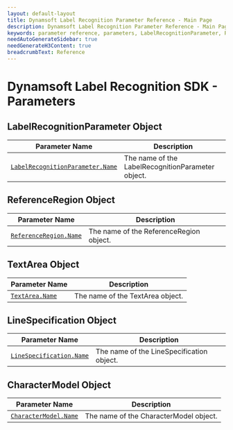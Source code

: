 ```yaml
---
layout: default-layout
title: Dynamsoft Label Recognition Parameter Reference - Main Page
description: Dynamsoft Label Recognition Parameter Reference - Main Page
keywords: parameter reference, parameters, LabelRecognitionParameter, ReferenceRegion, TextArea
needAutoGenerateSidebar: true
needGenerateH3Content: true
breadcrumbText: Reference
---
```



# Dynamsoft Label Recognition SDK - Parameters


## LabelRecognitionParameter Object

 | Parameter Name | Description |
 | -------------- | ----------- | 
 | [`LabelRecognitionParameter.Name`](label-recognition-parameter/parameter-control.md#name) | The name of the LabelRecognitionParameter object. |

## ReferenceRegion Object

 | Parameter Name | Description |
 | -------------- | ----------- | 
 | [`ReferenceRegion.Name`](reference-region/parameter-control.md#name) | The name of the ReferenceRegion object. |

## TextArea Object

 | Parameter Name | Description |
 | -------------- | ----------- | 
 | [`TextArea.Name`](text-area/parameter-control.md#name) | The name of the TextArea object. |

## LineSpecification Object

 | Parameter Name | Description |
 | -------------- | ----------- | 
 | [`LineSpecification.Name`](line-specification/parameter-control.md#name) | The name of the LineSpecification object. |

## CharacterModel Object

 | Parameter Name | Description |
 | -------------- | ----------- | 
 | [`CharacterModel.Name`](character-model/parameter-control.md#name) | The name of the CharacterModel object. |


